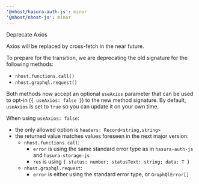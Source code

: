 ```yaml
---
'@nhost/hasura-auth-js': minor
'@nhost/nhost-js': minor
---
```


Deprecate Axios

Axios will be replaced by cross-fetch in the near future.

To prepare for the transition, we are deprecating the old signature for the following methods:

- `nhost.functions.call()`
- `nhost.graphql.request()`

Both methods now accept an optional `useAxios` parameter that can be used to opt-in (`{ useAxios: false }`) to the new method signature. By default, `useAxios` is set to `true` so you can update it on your own time.

When using `useAxios: false`:

- the only allowed option is `headers: Record<string,string>`
- the returned value matches values foreseen in the next major version:
  - `nhost.functions.call`:
    - `error` is using the same standard error type as in `hasura-auth-js` and `hasura-storage-js`
    - `res` is using `{ status: number; statusText: string; data: T }`
  - `nhost.graphql.request`:
    - `error` is either using the standard error type, or `GraphQlError[]`
